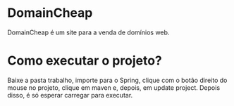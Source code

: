 # DomainCheap
DomainCheap é um site para a venda de domínios web.

# Como executar o projeto?
Baixe a pasta trabalho, importe para o Spring, clique com o botão direito do mouse no projeto, clique em maven e, depois, em update project. Depois disso, é só esperar carregar para executar.
